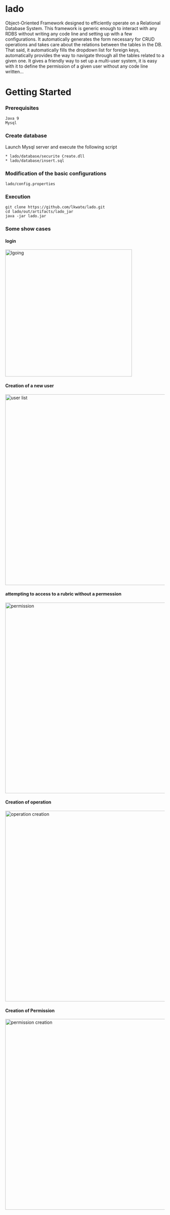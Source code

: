 # lado
Object-Oriented Framework designed to efficiently operate on a Relational Database System. This framework is generic enough to interact with any RDBS without writing any code line and setting up with a few configurations. It automatically generates the form necessary for CRUD operations and takes care about the relations between the tables in the DB. That said, it automatically fills the dropdown list for foreign keys, automatically provides the way to navigate through all the tables related to a given one. It gives a friendly way to set up a multi-user system, it is easy with it to define the permission of a given user without any code line written...

# Getting Started
### Prerequisites
```
Java 9
Mysql 
```
### Create database
Launch Mysql server and execute the following script
```
* lado/database/securite Create.dll
* lado/database/insert.sql
```

### Modification of the basic configurations
```
lado/config.properties
```
### Execution
```
git clone https://github.com/lkwate/lado.git
cd lado/out/artifacts/lado_jar
java -jar lado.jar
```

### Some show cases
#### login
<img src="https://github.com/lkwate/lado/blob/master/images/login-image.png" alt="lgoing" width="400" height="400"/>

#### Creation of a new user
<img src="https://github.com/lkwate/lado/blob/master/images/user-list.png" alt="user list" width="700" height="600" />

#### attempting to access to a rubric without a permession
<img src="https://github.com/lkwate/lado/blob/master/images/access-denied.png" alt="permission" width="700" height="600" />

#### Creation of operation
<img src="https://github.com/lkwate/lado/blob/master/images/operation-creation.png" alt="operation creation" width="700" height="600" />

#### Creation of Permission
<img src="https://github.com/lkwate/lado/blob/master/images/permission-creation.png" alt="permission creation" width="700" height="600" />

